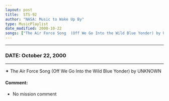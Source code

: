 ```yaml
---
layout: post
title:  STS-92
author: "NASA: Music to Wake Up By"
type: MusicPlaylist
date_modified: 2000-10-22
songs: ["The Air Force Song  (Off We Go Into the Wild Blue Yonder) by UNKNOWN"]
---
```


----
### DATE: October 22, 2000
----
✦ The Air Force Song  (Off We Go Into the Wild Blue Yonder) by UNKNOWN

#### Comment:
* No mission comment



<br/>
<center>
	<a target="_blank"
	   href="https://twitter.com/intent/tweet?hashtags=Space,NASA,Playlist,NASAWakeupCalls,SpaceProgram&text={{ page.author}}, '{{ page.songs.first }}' {{ page.title }}, {{ page.date | date: '%B %d, %Y' }}. {{ site.url }}{{ page.url }}&via=nasawakeupcalls"><i class="fab fa-twitter" alt="Tweet this page" style="font-size: 1.3em;"></i></a>
	&nbsp; 	<i class="fas fa-user-astronaut" style="font-size: 1.5em;"></i> &nbsp;
    <a type="amzn" search="'The Air Force Song  (Off We Go Into the Wild Blue Yonder) by UNKNOWN'" category="popular music">
    <i class="fab fa-amazon" style="font-size: 1.3em;"></i></a>
</center>
